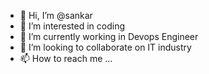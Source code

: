 - 👋 Hi, I’m @sankar
- 👀 I’m interested in coding 
- 🌱 I’m currently working in Devops Engineer
- 💞️ I’m looking to collaborate on IT industry
- 📫 How to reach me ...

<!---
sankar0812/sankar0812 is a ✨ special ✨ repository because its `README.md` (this file) appears on your GitHub profile.
You can click the Preview link to take a look at your changes.
--->
